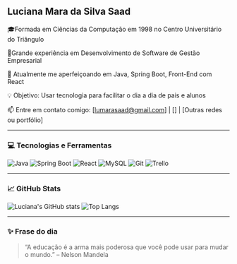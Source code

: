 ## Luciana Mara da Silva Saad

🎓Formada em Ciências da Computação em 1998 no Centro Universitário do Triângulo

💼Grande experiência em Desenvolvimento de Software de Gestão Empresarial

🚀 Atualmente me aperfeiçoando em Java, Spring Boot, Front-End com React  

💡 Objetivo: Usar tecnologia para facilitar o dia a dia de pais e alunos  

📫 Entre em contato comigo: [lumarasaad@gmail.com] | [] | [Outras redes ou portfólio]

---

### 💻 Tecnologias e Ferramentas

![Java](https://img.shields.io/badge/Java-ED8B00?style=for-the-badge&logo=java&logoColor=black)
![Spring Boot](https://img.shields.io/badge/SpringBoot-6DB33F?style=for-the-badge&logo=springboot&logoColor=white)
![React](https://img.shields.io/badge/React-20232A?style=for-the-badge&logo=react&logoColor=61DAFB)
![MySQL](https://img.shields.io/badge/MySQL-005C84?style=for-the-badge&logo=mysql&logoColor=white)
![Git](https://img.shields.io/badge/Git-F05032?style=for-the-badge&logo=git&logoColor=white)
![Trello](https://img.shields.io/badge/Trello-0052CC?style=for-the-badge&logo=trello&logoColor=white)

---

### 📈 GitHub Stats

![Luciana's GitHub stats](https://github-readme-stats.vercel.app/api?username=lucianamara&show_icons=true&theme=dracula)
![Top Langs](https://github-readme-stats.vercel.app/api/top-langs/?username=lucianamara&layout=compact&theme=dracula)

---

### ✨ Frase do dia

> “A educação é a arma mais poderosa que você pode usar para mudar o mundo.” – Nelson Mandela

